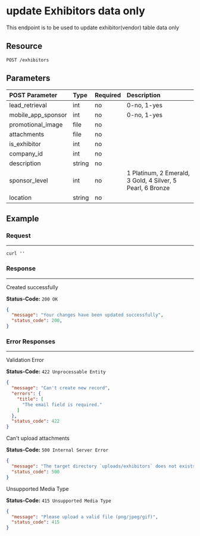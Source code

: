 # update Exhibitors data only

This endpoint is to be used to update exhibitor(vendor) table data only

## Resource

```
POST /exhibitors
```

## Parameters

POST Parameter | Type   | Required | Description
:------------ | :----- | :------- | :----------
lead_retrieval| int    | no      | 0-no, 1-yes
mobile_app_sponsor| int| no      | 0-no, 1-yes
promotional_image| file | no      |
attachments   | file   | no       |
is_exhibitor  | int    | no       |
company_id    | int    | no       |
description   | string | no       |
sponsor_level | int    | no       | 1 Platinum, 2 Emerald, 3 Gold, 4 Silver, 5 Pearl, 6 Bronze
location      | string | no       |

## Example

### Request

--------------------------------------------------------------------------------

```curl
curl ''
```

### Response

--------------------------------------------------------------------------------
Created successfully

**Status-Code:** `200 OK`

```json
{
  "message": "Your changes have been updated successfully",
  "status_code": 200,
}
```

### Error Responses

--------------------------------------------------------------------------------
Validation Error

**Status-Code:** `422 Unprocessable Entity`

```json
{
  "message": "Can't create new record",
  "errors": {
    "title": [
      "The email field is required."
    ]
  },
  "status_code": 422
}
```

Can't upload attachments

**Status-Code:** `500 Internal Server Error`

```json
{
  "message": "The target directory `uploads/exhibitors` does not exists or is not writable",
  "status_code": 500
}
```

Unsupported Media Type

**Status-Code:** `415 Unsupported Media Type`

```json
{
  "message": "Please upload a valid file (png/jpeg/gif)",
  "status_code": 415
}
```
